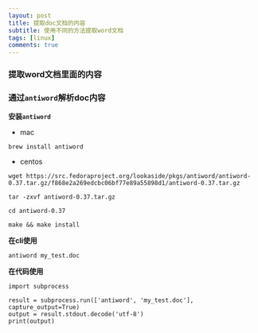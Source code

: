 ```yaml
---
layout: post
title: 提取doc文档的内容
subtitle: 使用不同的方法提取word文档
tags: [linux]
comments: true
---
```


### 提取word文档里面的内容

### 通过`antiword`解析doc内容

**安装`antiword`**

- mac

```
brew install antiword
```

- centos

```
wget https://src.fedoraproject.org/lookaside/pkgs/antiword/antiword-0.37.tar.gz/f868e2a269edcbc06bf77e89a55898d1/antiword-0.37.tar.gz

tar -zxvf antiword-0.37.tar.gz

cd antiword-0.37

make && make install
```

**在cli使用**

```
antiword my_test.doc
```


**在代码使用**

```
import subprocess

result = subprocess.run(['antiword', 'my_test.doc'], capture_output=True)
output = result.stdout.decode('utf-8')
print(output)
```